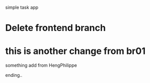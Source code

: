 simple task app

# Delete frontend branch
# this is another change from br01

something add from HengPhilippe

ending..
